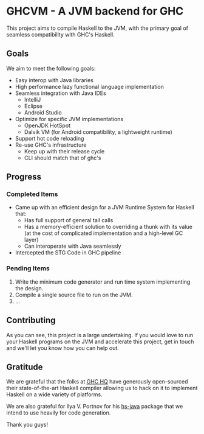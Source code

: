 # GHCVM - A JVM backend for GHC

This project aims to compile Haskell to the JVM, with the primary goal of seamless compatibility with GHC's Haskell.

## Goals 

We aim to meet the following goals:

- Easy interop with Java libraries
- High performance lazy functional language implementation
- Seamless integration with Java IDEs
  - IntelliJ
  - Eclipse
  - Android Studio
- Optimize for specific JVM implementations
  - OpenJDK HotSpot
  - Dalvik VM (for Android compatibility, a lightweight runtime)
- Support hot code reloading 
- Re-use GHC's infrastructure
  - Keep up with their release cycle
  - CLI should match that of ghc's

## Progress

### Completed Items
- Came up with an efficient design for a JVM Runtime System for Haskell that:
  - Has full support of general tail calls
  - Has a memory-efficient solution to overriding a thunk with its value (at the cost of complicated implementation and a high-level GC layer)
  - Can interoperate with Java seamlessly
- Intercepted the STG Code in GHC pipeline

### Pending Items
1. Write the minimum code generator and run time system implementing the design. 
2. Compile a single source file to run on the JVM.
3. ...

## Contributing

As you can see, this project is a large undertaking. If you would love to run your Haskell programs on the JVM and accelerate this project, get in touch and we'll let you know how you can help out.

## Gratitude

We are grateful that the folks at [GHC HQ](https://ghc.haskell.org/trac/ghc/wiki/TeamGHC) have generously open-sourced their state-of-the-art Haskell compiler allowing us to hack on it to implement Haskell on a wide variety of platforms.

We are also grateful for Ilya V. Portnov for his [hs-java](https://hackage.haskell.org/package/hs-java) package that we intend to use heavily for code generation.

Thank you guys!

